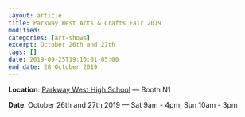 ```yaml
---
layout: article
title: Parkway West Arts & Crafts Fair 2019
modified:
categories: [art-shows]
excerpt: October 26th and 27th
tags: []
date: 2019-09-25T19:10:01-05:00
end_date: 28 October 2019
---
```


**Location**: [Parkway West High School](https://goo.gl/maps/84JTmiDgc4N2) — Booth N1

**Date**: October 26th and 27th 2019 — Sat 9am - 4pm, Sun 10am - 3pm
